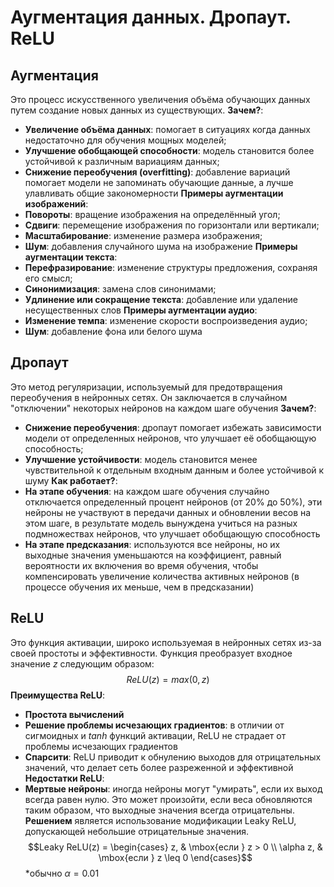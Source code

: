 # Аугментация данных. Дропаут. ReLU

## Аугментация
Это процесс искусственного увеличения объёма обучающих данных путем создание новых данных из существующих.
**Зачем?**:
- **Увеличение объёма данных**: помогает в ситуациях когда данных недостаточно для обучения мощных моделей;
- **Улучшение обобщающей способности**: модель становится более устойчивой к различным вариациям данных;
- **Снижение переобучения (overfitting)**: добавление вариаций помогает модели не запоминать обучающие данные, а лучше улавливать общие закономерности
**Примеры аугментации изображений**:
- **Повороты**: вращение изображения на определённый угол;
- **Сдвиги**: перемещение изображения по горизонтали или вертикали;
- **Масштабирование**: изменение размера изображения;
- **Шум**: добавления случайного шума на изображение
**Примеры аугментации текста**:
- **Перефразирование**: изменение структуры предложения, сохраняя его смысл;
- **Синонимизация**: замена слов синонимами;
- **Удлинение или сокращение текста**: добавление или удаление несущественных слов
**Примеры аугментации аудио**:
- **Изменение темпа**: изменение скорости воспроизведения аудио;
- **Шум**: добавление фона или белого шума

## Дропаут
Это метод регуляризации, используемый для предотвращения переобучения в нейронных сетях. Он заключается в случайном "отключении" некоторых нейронов на каждом шаге обучения
**Зачем?**:
- **Снижение переобучения**: дропаут помогает избежать зависимости модели от определенных нейронов, что улучшает её обобщающую способность;
- **Улучшение устойчивости**: модель становится менее чувствительной к отдельным входным данным и более устойчивой к шуму
**Как работает?**:
- **На этапе обучения**: на каждом шаге обучения случайно отключается определенный процент нейронов (от 20% до 50%), эти нейроны не участвуют в передачи данных и обновлении весов на этом шаге, в результате модель вынуждена учиться на разных подмножествах нейронов, что улучшает обобщающую способность
- **На этапе предсказания**: используются все нейроны, но их выходные значения уменьшаются на коэффициент, равный вероятности их включения во время обучения, чтобы компенсировать увеличение количества активных нейронов (в процессе обучения их меньше, чем в предсказании)

## ReLU
Это функция активации, широко используемая в нейронных сетях из-за своей простоты и эффективности.
Функция преобразует входное значение $z$ следующим образом: $$ReLU(z) = max(0,z)$$
**Преимущества ReLU**:
- **Простота вычислений**
- **Решение проблемы исчезающих градиентов**: в отличии от сигмоидных и $tanh$ функций активации, ReLU не страдает от проблемы исчезающих градиентов
- **Спарсити**: ReLU приводит к обнулению выходов для отрицательных значений, что делает сеть более разреженной и эффективной
**Недостатки ReLU**:
- **Мертвые нейроны**: иногда нейроны могут "умирать", если их выход всегда равен нулю. Это может произойти, если веса обновляются таким образом, что выходные значения всегда отрицательны. **Решением** является использование модификации Leaky ReLU, допускающей небольшие отрицательные значения. $$Leaky ReLU(z) = \begin{cases} z, & \mbox{если } z > 0 \\ \alpha z, & \mbox{если } z \leq 0 \end{cases}$$
 \*обычно  $\alpha = 0.01$ 
